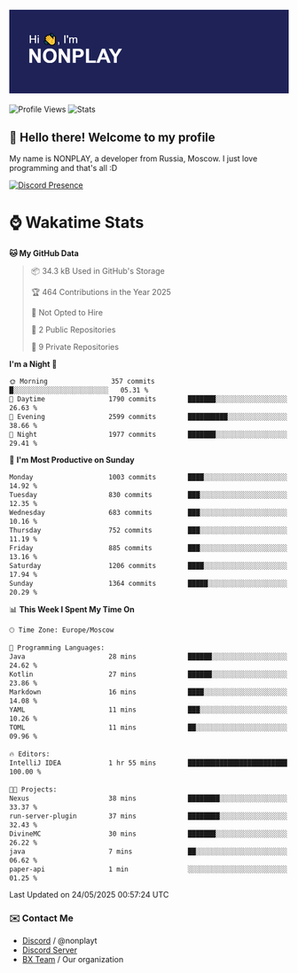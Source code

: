 ![Discord Presence](./header.png)
<br></br>
![Profile Views](https://komarev.com/ghpvc/?username=NONPLAYT&color=blue&style=for-the-badge)
![Stats](https://img.shields.io/badge/0%25-OPTIMIZED-orange?style=for-the-badge)


## :wave: Hello there! Welcome to my profile

My name is NONPLAY, a developer from Russia, Moscow. I just love programming and that's all :D

[![Discord Presence](https://lanyard.cnrad.dev/api/597087584090587177?showDisplayName=true)](https://discord.com/users/597087584090587177) 

# ⌚ Wakatime Stats

<!--START_SECTION:waka-->
**🐱 My GitHub Data** 

> 📦 34.3 kB Used in GitHub's Storage 
 > 
> 🏆 464 Contributions in the Year 2025
 > 
> 🚫 Not Opted to Hire
 > 
> 📜 2 Public Repositories 
 > 
> 🔑 9 Private Repositories 
 > 
**I'm a Night 🦉** 

```text
🌞 Morning                357 commits         █░░░░░░░░░░░░░░░░░░░░░░░░   05.31 % 
🌆 Daytime                1790 commits        ███████░░░░░░░░░░░░░░░░░░   26.63 % 
🌃 Evening                2599 commits        ██████████░░░░░░░░░░░░░░░   38.66 % 
🌙 Night                  1977 commits        ███████░░░░░░░░░░░░░░░░░░   29.41 % 
```
📅 **I'm Most Productive on Sunday** 

```text
Monday                   1003 commits        ████░░░░░░░░░░░░░░░░░░░░░   14.92 % 
Tuesday                  830 commits         ███░░░░░░░░░░░░░░░░░░░░░░   12.35 % 
Wednesday                683 commits         ███░░░░░░░░░░░░░░░░░░░░░░   10.16 % 
Thursday                 752 commits         ███░░░░░░░░░░░░░░░░░░░░░░   11.19 % 
Friday                   885 commits         ███░░░░░░░░░░░░░░░░░░░░░░   13.16 % 
Saturday                 1206 commits        ████░░░░░░░░░░░░░░░░░░░░░   17.94 % 
Sunday                   1364 commits        █████░░░░░░░░░░░░░░░░░░░░   20.29 % 
```


📊 **This Week I Spent My Time On** 

```text
🕑︎ Time Zone: Europe/Moscow

💬 Programming Languages: 
Java                     28 mins             ██████░░░░░░░░░░░░░░░░░░░   24.62 % 
Kotlin                   27 mins             ██████░░░░░░░░░░░░░░░░░░░   23.86 % 
Markdown                 16 mins             ████░░░░░░░░░░░░░░░░░░░░░   14.08 % 
YAML                     11 mins             ███░░░░░░░░░░░░░░░░░░░░░░   10.26 % 
TOML                     11 mins             ██░░░░░░░░░░░░░░░░░░░░░░░   09.96 % 

🔥 Editors: 
IntelliJ IDEA            1 hr 55 mins        █████████████████████████   100.00 % 

🐱‍💻 Projects: 
Nexus                    38 mins             ████████░░░░░░░░░░░░░░░░░   33.37 % 
run-server-plugin        37 mins             ████████░░░░░░░░░░░░░░░░░   32.43 % 
DivineMC                 30 mins             ███████░░░░░░░░░░░░░░░░░░   26.22 % 
java                     7 mins              ██░░░░░░░░░░░░░░░░░░░░░░░   06.62 % 
paper-api                1 min               ░░░░░░░░░░░░░░░░░░░░░░░░░   01.25 % 
```


 Last Updated on 24/05/2025 00:57:24 UTC
<!--END_SECTION:waka-->

### ✉️ Contact Me

- [Discord](https://discord.com/users/597087584090587177) / @nonplayt
- [Discord Server](https://discord.gg/qNyybSSPm5)
- [BX Team](https://github.com/BX-Team) / Our organization

